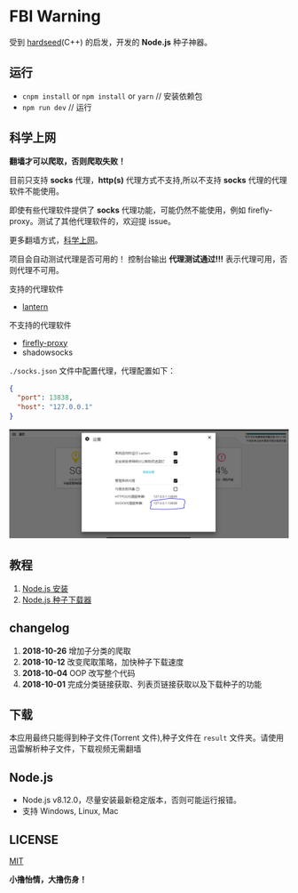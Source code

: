 # FBI Warning

受到 [hardseed](https://github.com/yangyangwithgnu/hardseed)(C++) 的启发，开发的 **Node.js** 种子神器。

## 运行

- `cnpm install` or `npm install` or `yarn` // 安装依赖包
- `npm run dev` // 运行

## 科学上网

**翻墙才可以爬取，否则爬取失败！**

目前只支持 **socks** 代理，**http(s)** 代理方式不支持,所以不支持 **socks** 代理的代理软件不能使用。

即使有些代理软件提供了 **socks** 代理功能，可能仍然不能使用，例如 firefly-proxy。测试了其他代理软件的，欢迎提 issue。

更多翻墙方式，[科学上网](https://github.com/search?o=desc&q=%E7%A7%91%E5%AD%A6%E4%B8%8A%E7%BD%91&s=stars&type=Repositories)。

项目会自动测试代理是否可用的！
控制台输出 **代理测试通过!!!** 表示代理可用，否则代理不可用。

支持的代理软件

- [lantern](https://github.com/getlantern/lantern)

不支持的代理软件

- [firefly-proxy](https://github.com/yinghuocho/firefly-proxy)
- shadowsocks

`./socks.json` 文件中配置代理，代理配置如下：

```json
{
  "port": 13838,
  "host": "127.0.0.1"
}
```

![lantern](./images/lantern.png)

## 教程

1. [Node.js 安装](https://www.cnblogs.com/stevexu/p/9734249.html)
2. [Node.js 种子下载器](https://www.cnblogs.com/stevexu/p/9755337.html)

## changelog

1. **2018-10-26** 增加子分类的爬取
2. **2018-10-12** 改变爬取策略，加快种子下载速度
3. **2018-10-04** OOP 改写整个代码
4. **2018-10-01** 完成分类链接获取、列表页链接获取以及下载种子的功能

## 下载

本应用最终只能得到种子文件(Torrent 文件),种子文件在 `result` 文件夹。请使用迅雷解析种子文件，下载视频无需翻墙

## Node.js

- Node.js v8.12.0，尽量安装最新稳定版本，否则可能运行报错。
- 支持 Windows, Linux, Mac

## LICENSE

[MIT](./LICENSE)

**小撸怡情，大撸伤身！**
